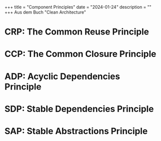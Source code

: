 +++
title = "Component Principles"
date = "2024-01-24"
description = ""
+++
Aus dem Buch "Clean Architecture"

# CRP: The Common Reuse Principle

# CCP: The Common Closure Principle

# ADP: Acyclic Dependencies Principle

# SDP: Stable Dependencies Principle

# SAP: Stable Abstractions Principle